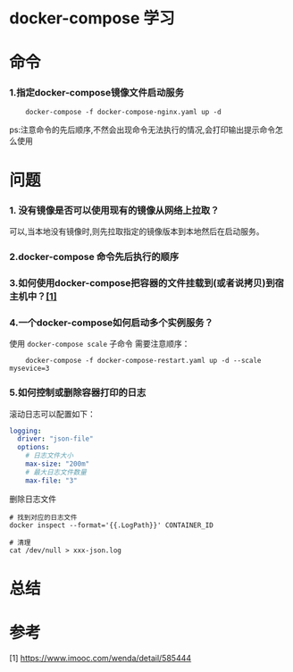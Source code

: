 # docker-compose 学习

# 命令

### 1.指定docker-compose镜像文件启动服务

```shell
    docker-compose -f docker-compose-nginx.yaml up -d
```

ps:注意命令的先后顺序,不然会出现命令无法执行的情况,会打印输出提示命令怎么使用

# 问题

### 1. 没有镜像是否可以使用现有的镜像从网络上拉取？

可以,当本地没有镜像时,则先拉取指定的镜像版本到本地然后在启动服务。

### 2.docker-compose 命令先后执行的顺序

### 3.如何使用docker-compose把容器的文件挂载到(或者说拷贝)到宿主机中？[[1]](https://www.imooc.com/wenda/detail/585444)

### 4.一个docker-compose如何启动多个实例服务？

使用 `docker-compose scale` 子命令 需要注意顺序：

```shell
    docker-compose -f docker-compose-restart.yaml up -d --scale mysevice=3
```

### 5.如何控制或删除容器打印的日志

滚动日志可以配置如下：

```yaml
logging:
  driver: "json-file"
  options:
    # 日志文件大小
    max-size: "200m"
    # 最大日志文件数量
    max-file: "3"
```

删除日志文件

```shell
# 找到对应的日志文件
docker inspect --format='{{.LogPath}}' CONTAINER_ID

# 清理
cat /dev/null > xxx-json.log
```

# 总结

# 参考

[1] https://www.imooc.com/wenda/detail/585444
